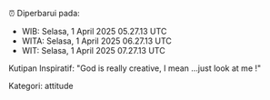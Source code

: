 ⏰ Diperbarui pada:
- WIB: Selasa, 1 April 2025 05.27.13 UTC
- WITA: Selasa, 1 April 2025 06.27.13 UTC
- WIT: Selasa, 1 April 2025 07.27.13 UTC

Kutipan Inspiratif:
"God is really creative, I mean ...just look at me !"


Kategori: attitude


